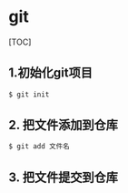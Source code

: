 # git

[TOC]

## 1.初始化git项目

```bash
$ git init
```

## 2. 把文件添加到仓库

```bash
$ git add 文件名
```

## 3. 把文件提交到仓库

